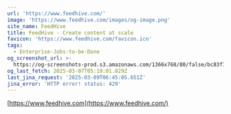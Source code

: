 ```yaml
---
url: 'https://www.feedhive.com/'
image: 'https://www.feedhive.com/images/og-image.png'
site_name: FeedHive
title: FeedHive - Create content at scale
favicon: 'https://www.feedhive.com/favicon.ico'
tags:
  - Enterprise-Jobs-to-be-Done
og_screenshot_url: >-
  https://og-screenshots-prod.s3.amazonaws.com/1366x768/80/false/bc83f7e987ef5e9072f0f1b76c3197d7254e5bb7e20d6bcf8ff9fecab3fad71e.jpeg
og_last_fetch: 2025-03-07T05:19:01.829Z
last_jina_request: '2025-03-09T06:45:05.651Z'
jina_error: 'HTTP error! status: 429'
---
```


[https://www.feedhive.com](https://www.feedhive.com/)
